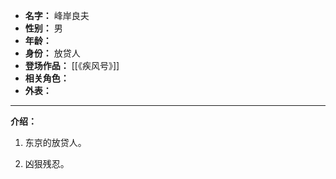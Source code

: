 
- **名字：** 峰岸良夫
- **性别：** 男
- **年龄：** 
- **身份：** 放贷人
- **登场作品：** [[《疾风号》]]
- **相关角色：** 
- **外表：** 

---

**介绍：** 

1. 东京的放贷人。

2. 凶狠残忍。
